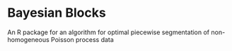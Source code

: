 # Bayesian Blocks
An R package for an algorithm for optimal piecewise segmentation of non-homogeneous Poisson process data
